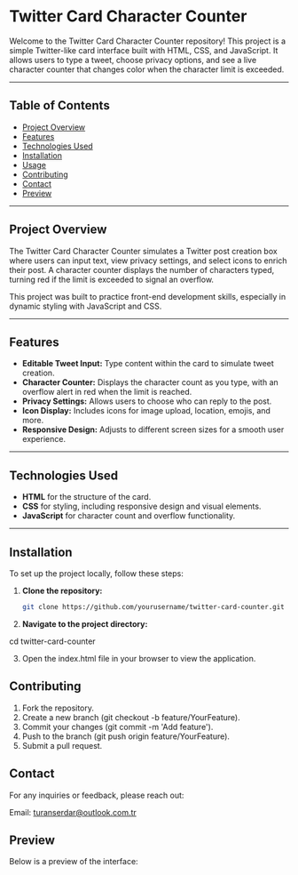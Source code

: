 
# Twitter Card Character Counter

Welcome to the Twitter Card Character Counter repository! This project is a simple Twitter-like card interface built with HTML, CSS, and JavaScript. It allows users to type a tweet, choose privacy options, and see a live character counter that changes color when the character limit is exceeded.



---

## Table of Contents
- [Project Overview](#project-overview)
- [Features](#features)
- [Technologies Used](#technologies-used)
- [Installation](#installation)
- [Usage](#usage)
- [Contributing](#contributing)
- [Contact](#contact)
- [Preview](#preview)

---

## Project Overview
The Twitter Card Character Counter simulates a Twitter post creation box where users can input text, view privacy settings, and select icons to enrich their post. A character counter displays the number of characters typed, turning red if the limit is exceeded to signal an overflow.

This project was built to practice front-end development skills, especially in dynamic styling with JavaScript and CSS.

---

## Features
- **Editable Tweet Input:** Type content within the card to simulate tweet creation.
- **Character Counter:** Displays the character count as you type, with an overflow alert in red when the limit is reached.
- **Privacy Settings:** Allows users to choose who can reply to the post.
- **Icon Display:** Includes icons for image upload, location, emojis, and more.
- **Responsive Design:** Adjusts to different screen sizes for a smooth user experience.

---

## Technologies Used
- **HTML** for the structure of the card.
- **CSS** for styling, including responsive design and visual elements.
- **JavaScript** for character count and overflow functionality.

---

## Installation
To set up the project locally, follow these steps:

1. **Clone the repository:**
   ```bash
   git clone https://github.com/yourusername/twitter-card-counter.git

2. **Navigate to the project directory:**

cd twitter-card-counter

3. Open the index.html file in your browser to view the application.

## Contributing

1. Fork the repository.
2. Create a new branch (git checkout -b feature/YourFeature).
3. Commit your changes (git commit -m 'Add feature').
4. Push to the branch (git push origin feature/YourFeature).
5. Submit a pull request.

## Contact
For any inquiries or feedback, please reach out:

Email: turanserdar@outlook.com.tr

## Preview
Below is a preview of the interface: